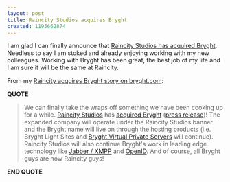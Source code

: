```yaml
---
layout: post
title: Raincity Studios acquires Bryght
created: 1195662874
---
```

<p>I am glad I can finally announce that <a href="http://www.raincitystudios.com/thestandard/raincitystudios-acquires-bryght">Raincity Studios has acquired Bryght</a>. Needless to say I am stoked and already enjoying working with my new colleagues. Working with Bryght has been great, the best job of my life and I am sure it will be the same at Raincity.</p><p>From my <a href="http://bryght.com/news/2007/11/21/raincity-studios-acquires-bryght">Raincity acquires Bryght story on bryght.com</a>:</p><p><strong>QUOTE</strong></p><blockquote><p>We can finally take the wraps off something we have been cooking up for a while. <a href="http://groups.drupal.org/node/6978">Raincity Studios</a> has <a href="http://www.raincitystudios.com/thestandard/raincitystudios-acquires-bryght">acquired Bryght</a> (<a href="http://www.prweb.com/releases/raincity-studios/acquires-bryght/prweb571216.htm">press release</a>)! The expanded company will operate under the Raincity Studios banner and the Bryght name will live on through the hosting products (i.e. Bryght Light Sites and <a href="http://support.bryght.com/vps">Bryght Virtual Private Servers</a> will continue). Raincity Studios will also continue Bryght&#39;s work in leading edge technology like <a href="http://www.jabber.org/">Jabber / XMPP</a> and <a href="http://openid.net/">OpenID</a>. And of course, all Bryght guys are now Raincity guys! </p> </blockquote><p><strong> END QUOTE</strong> </p>
